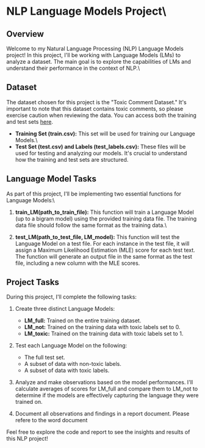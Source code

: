 # NLP Language Models Project\

## Overview

Welcome to my Natural Language Processing (NLP) Language Models project! In this project, I'll be working with Language Models (LMs) to analyze a dataset. The main goal is to explore the capabilities of LMs and understand their performance in the context of NLP.\

## Dataset

The dataset chosen for this project is the "Toxic Comment Dataset." It's important to note that this dataset contains toxic comments, so please exercise caution when reviewing the data. You can access both the training and test sets [here](https://www.kaggle.com/competitions/jigsaw-toxic-comment-classification-challenge/data).

- **Training Set (train.csv):** This set will be used for training our Language Models.\
- **Test Set (test.csv) and Labels (test_labels.csv):** These files will be used for testing and analyzing our models. It's crucial to understand how the training and test sets are structured.

## Language Model Tasks

As part of this project, I'll be implementing two essential functions for Language Models:\

1. **train_LM(path_to_train_file):** This function will train a Language Model (up to a bigram model) using the provided training data file. The training data file should follow the same format as the training data.\

2. **test_LM(path_to_test_file, LM_model):** This function will test the Language Model on a test file. For each instance in the test file, it will assign a Maximum Likelihood Estimation (MLE) score for each test text. The function will generate an output file in the same format as the test file, including a new column with the MLE scores.

## Project Tasks

During this project, I'll complete the following tasks:

1. Create three distinct Language Models:
   - **LM_full:** Trained on the entire training dataset.
   - **LM_not:** Trained on the training data with toxic labels set to 0.
   - **LM_toxic:** Trained on the training data with toxic labels set to 1.

2. Test each Language Model on the following:
   - The full test set.
   - A subset of data with non-toxic labels.
   - A subset of data with toxic labels.

3. Analyze and make observations based on the model performances. I'll calculate averages of scores for LM_full and compare them to LM_not to determine if the models are effectively capturing the language they were trained on.

4. Document all observations and findings in a report document. Please refere to the word document

Feel free to explore the code and report to see the insights and results of this NLP project!
